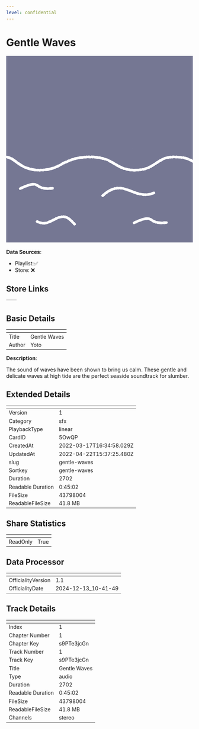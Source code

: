 ```yaml
---
level: confidential
---
```

# Gentle Waves

![card_[5OwQP].png](../../img/cards/card_[5OwQP].png)

**Data Sources**: 

- Playlist:✅
- Store: ❌


## Store Links

| <!-- --> | <!-- --> |
| - | - |


## Basic Details

| <!-- --> | <!-- --> |
| - | - |
| Title | Gentle Waves |
| Author | Yoto |

**Description**:

The sound of waves have been shown to bring us calm. These gentle and delicate waves at high tide are the perfect seaside soundtrack for slumber. 




## Extended Details

| <!-- --> | <!-- --> |
| - | - |
| Version | 1 |
| Category | sfx |
| PlaybackType | linear |
| CardID | 5OwQP |
| CreatedAt | 2022-03-17T16:34:58.029Z |
| UpdatedAt | 2022-04-22T15:37:25.480Z |
| slug | gentle-waves |
| Sortkey | gentle-waves |
| Duration | 2702 |
| Readable Duration | 0:45:02 |
| FileSize | 43798004 |
| ReadableFileSize | 41.8 MB |


## Share Statistics

| <!-- --> | <!-- --> |
| - | - |
| ReadOnly | True |


## Data Processor

| <!-- --> | <!-- --> |
| - | - |
| OfficialityVersion | 1.1
| OfficialityDate | 2024-12-13_10-41-49


## Track Details

| <!-- --> | <!-- --> |
| - | - |
| Index | 1 |
| Chapter Number | 1 |
| Chapter Key | s9PTe3jcGn |
| Track Number | 1 |
| Track Key | s9PTe3jcGn |
| Title | Gentle Waves |
| Type | audio |
| Duration | 2702 |
| Readable Duration | 0:45:02 |
| FileSize | 43798004 |
| ReadableFileSize | 41.8 MB |
| Channels | stereo |


